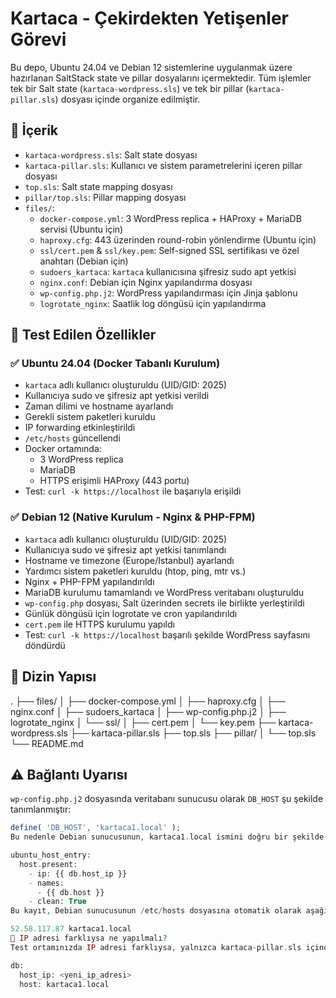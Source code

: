 # Kartaca - Çekirdekten Yetişenler Görevi

Bu depo, Ubuntu 24.04 ve Debian 12 sistemlerine uygulanmak üzere hazırlanan SaltStack state ve pillar dosyalarını içermektedir. Tüm işlemler tek bir Salt state (`kartaca-wordpress.sls`) ve tek bir pillar (`kartaca-pillar.sls`) dosyası içinde organize edilmiştir.

## 📌 İçerik

- `kartaca-wordpress.sls`: Salt state dosyası  
- `kartaca-pillar.sls`: Kullanıcı ve sistem parametrelerini içeren pillar dosyası  
- `top.sls`: Salt state mapping dosyası  
- `pillar/top.sls`: Pillar mapping dosyası  
- `files/`:  
  - `docker-compose.yml`: 3 WordPress replica + HAProxy + MariaDB servisi (Ubuntu için)  
  - `haproxy.cfg`: 443 üzerinden round-robin yönlendirme (Ubuntu için)  
  - `ssl/cert.pem` & `ssl/key.pem`: Self-signed SSL sertifikası ve özel anahtarı (Debian için)  
  - `sudoers_kartaca`: `kartaca` kullanıcısına şifresiz sudo apt yetkisi  
  - `nginx.conf`: Debian için Nginx yapılandırma dosyası  
  - `wp-config.php.j2`: WordPress yapılandırması için Jinja şablonu  
  - `logrotate_nginx`: Saatlik log döngüsü için yapılandırma  

## 🧪 Test Edilen Özellikler

### ✅ Ubuntu 24.04 (Docker Tabanlı Kurulum)

- `kartaca` adlı kullanıcı oluşturuldu (UID/GID: 2025)  
- Kullanıcıya sudo ve şifresiz apt yetkisi verildi  
- Zaman dilimi ve hostname ayarlandı  
- Gerekli sistem paketleri kuruldu  
- IP forwarding etkinleştirildi  
- `/etc/hosts` güncellendi  
- Docker ortamında:  
  - 3 WordPress replica  
  - MariaDB  
  - HTTPS erişimli HAProxy (443 portu)  
- Test: `curl -k https://localhost` ile başarıyla erişildi  

### ✅ Debian 12 (Native Kurulum - Nginx & PHP-FPM)

- `kartaca` adlı kullanıcı oluşturuldu (UID/GID: 2025)  
- Kullanıcıya sudo ve şifresiz apt yetkisi tanımlandı  
- Hostname ve timezone (Europe/Istanbul) ayarlandı  
- Yardımcı sistem paketleri kuruldu (htop, ping, mtr vs.)  
- Nginx + PHP-FPM yapılandırıldı  
- MariaDB kurulumu tamamlandı ve WordPress veritabanı oluşturuldu  
- `wp-config.php` dosyası, Salt üzerinden secrets ile birlikte yerleştirildi  
- Günlük döngüsü için logrotate ve cron yapılandırıldı  
- `cert.pem` ile HTTPS kurulumu yapıldı  
- Test: `curl -k https://localhost` başarılı şekilde WordPress sayfasını döndürdü  

## 📁 Dizin Yapısı

.
├── files/
│ ├── docker-compose.yml
│ ├── haproxy.cfg
│ ├── nginx.conf
│ ├── sudoers_kartaca
│ ├── wp-config.php.j2
│ ├── logrotate_nginx
│ └── ssl/
│ ├── cert.pem
│ └── key.pem
├── kartaca-wordpress.sls
├── kartaca-pillar.sls
├── top.sls
├── pillar/
│ └── top.sls
└── README.md


## ⚠️ Bağlantı Uyarısı

`wp-config.php.j2` dosyasında veritabanı sunucusu olarak `DB_HOST` şu şekilde tanımlanmıştır:

```php
define( 'DB_HOST', 'kartaca1.local' );
Bu nedenle Debian sunucusunun, kartaca1.local ismini doğru bir şekilde çözümleyebilmesi gerekir. Bu çözümleme işlemi Salt state içinde otomatik yapılmaktadır:

ubuntu_host_entry:
  host.present:
    - ip: {{ db.host_ip }}
    - names:
      - {{ db.host }}
    - clean: True
Bu kayıt, Debian sunucusunun /etc/hosts dosyasına otomatik olarak aşağıdaki satırı ekler:

52.58.117.87 kartaca1.local
🧩 IP adresi farklıysa ne yapılmalı?
Test ortamınızda IP adresi farklıysa, yalnızca kartaca-pillar.sls içindeki aşağıdaki alanı güncellemeniz yeterlidir:

db:
  host_ip: <yeni_ip_adresi>
  host: kartaca1.local